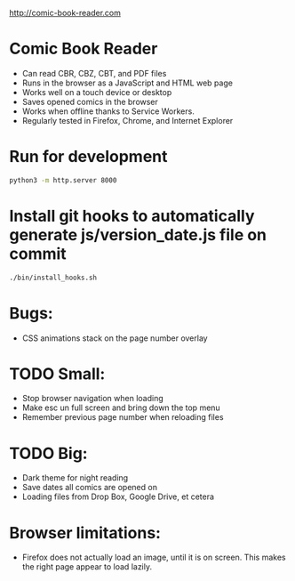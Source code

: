 http://comic-book-reader.com

Comic Book Reader
===================
* Can read CBR, CBZ, CBT, and PDF files
* Runs in the browser as a JavaScript and HTML web page
* Works well on a touch device or desktop
* Saves opened comics in the browser
* Works when offline thanks to Service Workers.
* Regularly tested in Firefox, Chrome, and Internet Explorer

# Run for development
```bash
python3 -m http.server 8000
```

# Install git hooks to automatically generate js/version_date.js file on commit
```bash
./bin/install_hooks.sh
```

# Bugs:
* CSS animations stack on the page number overlay

# TODO Small:
* Stop browser navigation when loading
* Make esc un full screen and bring down the top menu
* Remember previous page number when reloading files

# TODO Big:
* Dark theme for night reading
* Save dates all comics are opened on
* Loading files from Drop Box, Google Drive, et cetera

# Browser limitations:
* Firefox does not actually load an image, until it is on screen. This makes the
	right page appear to load lazily.
